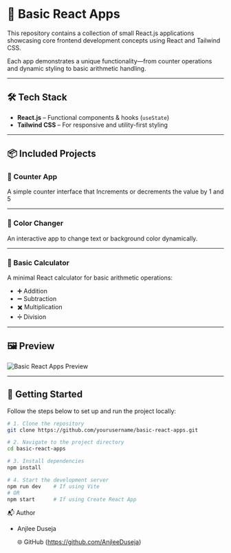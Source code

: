 # 🚀 Basic React Apps

This repository contains a collection of small React.js applications showcasing core frontend development concepts using React and Tailwind CSS.

Each app demonstrates a unique functionality—from counter operations and dynamic styling to basic arithmetic handling.

---

## 🛠 Tech Stack

- **React.js** – Functional components & hooks (`useState`)
- **Tailwind CSS** – For responsive and utility-first styling
---

## 📦 Included Projects

### 🔢 Counter App

A simple counter interface that Increments or decrements the value by 1 and 5

---

### 🎨 Color Changer

An interactive app to change text or background color dynamically.


---

### 🧮 Basic Calculator

A minimal React calculator for basic arithmetic operations:

- ➕ Addition  
- ➖ Subtraction  
- ✖️ Multiplication  
- ➗ Division
---

## 🖼 Preview

![Basic React Apps Preview](https://github.com/AnjleeDuseja/Currency_Converter/blob/main/basicReactApps.PNG)  

---

## 📂 Getting Started

Follow the steps below to set up and run the project locally:

```bash
# 1. Clone the repository
git clone https://github.com/yourusername/basic-react-apps.git

# 2. Navigate to the project directory
cd basic-react-apps

# 3. Install dependencies
npm install

# 4. Start the development server
npm run dev    # If using Vite
# OR
npm start      # If using Create React App
```

📬 Author

 - Anjlee Duseja

      🌐 GitHub (https://github.com/AnjleeDuseja)
